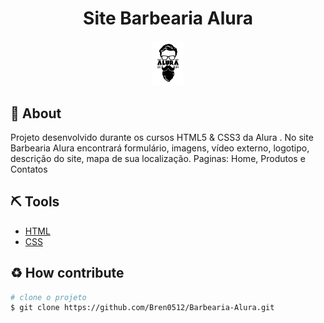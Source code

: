 <h1 align="center">Site Barbearia Alura</h1>

<div align="center">
<img width="10%" src="Projeto_site_barbearia_Alura/marca.png"/>
</div>

## 📕 About

<p>Projeto desenvolvido durante os cursos HTML5 & CSS3 da Alura . No site Barbearia Alura encontrará formulário, imagens, vídeo externo, logotipo, descrição do site, mapa de sua localização. Paginas: Home, Produtos e Contatos</p>

## ⛏ Tools
- [HTML](https://developer.mozilla.org/pt-BR/docs/Web/HTML/Element)
- [CSS](https://developer.mozilla.org/pt-BR/docs/Web/CSS/Reference)

## ♻ How contribute

```bash
# clone o projeto
$ git clone https://github.com/Bren0512/Barbearia-Alura.git
````
